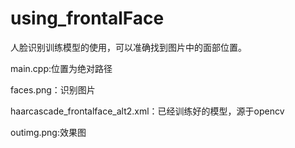 # using_frontalFace

人脸识别训练模型的使用，可以准确找到图片中的面部位置。

main.cpp:位置为绝对路径

faces.png：识别图片

haarcascade_frontalface_alt2.xml：已经训练好的模型，源于opencv

outimg.png:效果图
